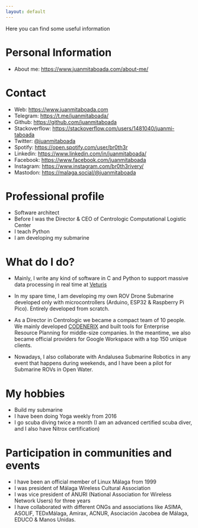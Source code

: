 ```yaml
---
layout: default
---
```


Here you can find some useful information

# Personal Information

- About me: https://www.juanmitaboada.com/about-me/

# Contact

- Web: https://www.juanmitaboada.com
- Telegram: https://t.me/juanmitaboada/
- Github: https://github.com/juanmitaboada
- Stackoverflow: https://stackoverflow.com/users/1481040/juanmi-taboada
- Twitter: [@juanmitaboada](https://twitter.com/juanmitaboada)
- Spotify: https://open.spotify.com/user/br0th3r
- Linkedin: https://www.linkedin.com/in/juanmitaboada/
- Facebook: https://www.facebook.com/juanmitaboada
- Instagram: https://www.instagram.com/br0th3rivery/
- Mastodon: https://malaga.social/@juanmitaboada

# Professional profile

- Software architect
- Before I was the Director & CEO of Centrologic Computational Logistic Center
- I teach Python
- I am developing my submarine

# What do I do?

- Mainly, I write any kind of software in C and Python to support massive data processing in real time at [Veturis](http://www.veturis.es)

- In my spare time, I am developing my own ROV Drone Submarine developed only with microcontrollers (Arduino, ESP32 & Raspberry Pi Pico). Entirely developed from scratch.

- As a Director in Centrologic we became a compact team of 10 people. We mainly developed [CODENERIX](https://www.codenerix.com) and built tools for Enterprise Resource Planning for middle-size companies. In the meantime, we also became official providers for Google Workspace with a top 150 unique clients.

- Nowadays, I also collaborate with Andalusea Submarine Robotics in any event that happens during weekends, and I have been a pilot for Submarine ROVs in Open Water.

# My hobbies

- Build my submarine
- I have been doing Yoga weekly from 2016
- I go scuba diving twice a month (I am an advanced certified scuba diver, and I also have Nitrox certification)

# Participation in communities and events

- I have been an official member of Linux Málaga from 1999
- I was president of Málaga Wireless Cultural Association
- I was vice president of ANURI (National Association for Wireless Network Users) for three years
- I have collaborated with different ONGs and associations like ASIMA, ASOLIF, TEDxMálaga, Amirax, ACNUR, Asociación Jacobea de Málaga, EDUCO & Manos Unidas.
